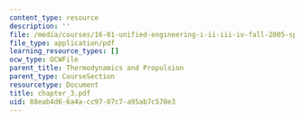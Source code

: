 ```yaml
---
content_type: resource
description: ''
file: /media/courses/16-01-unified-engineering-i-ii-iii-iv-fall-2005-spring-2006/88eab4d66a4acc9707c7a95ab7c570e3_chapter_3.pdf
file_type: application/pdf
learning_resource_types: []
ocw_type: OCWFile
parent_title: Thermodynamics and Propulsion
parent_type: CourseSection
resourcetype: Document
title: chapter_3.pdf
uid: 88eab4d6-6a4a-cc97-07c7-a95ab7c570e3
---
```

